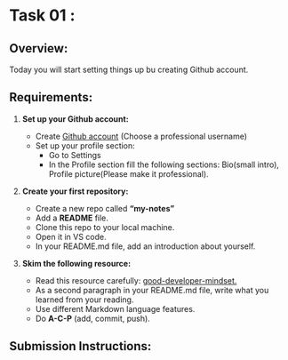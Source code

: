 # Task 01 : 

## Overview:
Today you will start setting things up bu creating Github account.

## Requirements:

1. **Set up your Github account:**
   - Create [Github account](https://github.com/) (Choose a professional username)
   - Set up your profile section:
     - Go to Settings
     - In the Profile section fill the following sections: Bio(small intro), Profile picture(Please make it professional).

2. **Create your first repository:**

   - Create a new repo called  **“my-notes”**
   - Add a **README** file.
   - Clone this repo to your local machine.
   - Open it in VS code.
   - In your README.md file, add an introduction about yourself.

3. **Skim the following resource:**
   - Read this resource carefully:
   [good-developer-mindset.](https://www.freecodecamp.org/news/learn-the-fundamentals-of-a-good-developer-mindset-in-15-minutes-81321ab8a682/)
    - As a second paragraph in your README.md file, write what you learned from your reading. 
   - Use different Markdown language features.
   - Do **A-C-P** (add, commit, push).

## Submission Instructions:
 